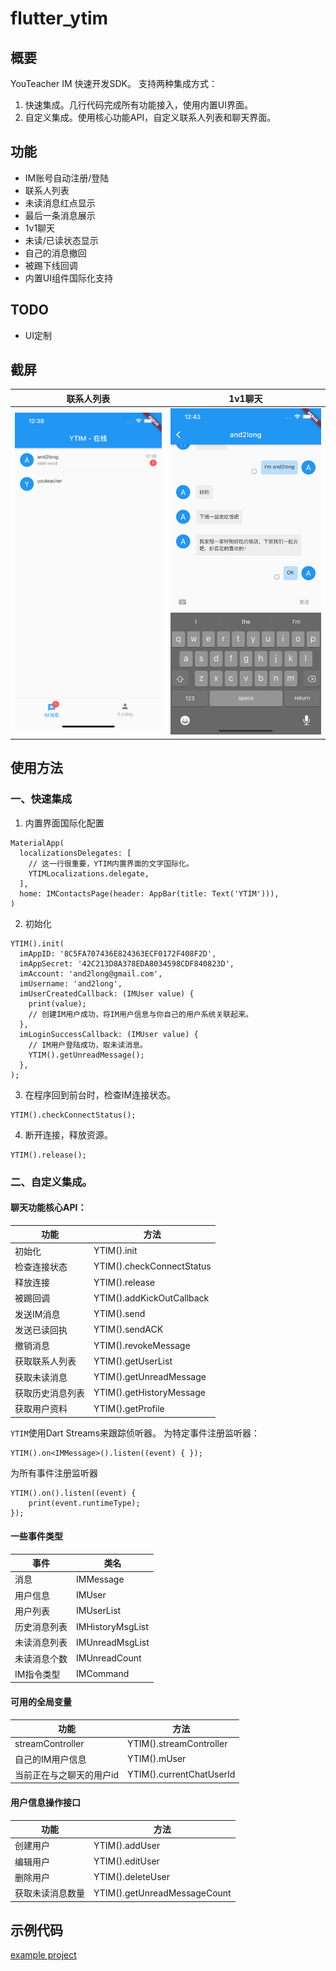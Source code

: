 # flutter_ytim
## 概要
YouTeacher IM 快速开发SDK。
支持两种集成方式：
1. 快速集成。几行代码完成所有功能接入，使用内置UI界面。
2. 自定义集成。使用核心功能API，自定义联系人列表和聊天界面。

## 功能
- IM账号自动注册/登陆
- 联系人列表
- 未读消息红点显示
- 最后一条消息展示
- 1v1聊天
- 未读/已读状态显示
- 自己的消息撤回
- 被踢下线回调
- 内置UI组件国际化支持

## TODO
- UI定制

## 截屏
联系人列表 | 1v1聊天
--- | ---
![](arts/user_list.png) | ![](arts/chat_1v1.png)

## 使用方法

### 一、快速集成

1. 内置界面国际化配置
```
MaterialApp(
  localizationsDelegates: [
    // 这一行很重要，YTIM内置界面的文字国际化。
    YTIMLocalizations.delegate,
  ],
  home: IMContactsPage(header: AppBar(title: Text('YTIM'))),
)
```
2. 初始化
```
YTIM().init(
  imAppID: '8C5FA707436E824363ECF0172F408F2D',
  imAppSecret: '42C213D8A378EDA8034598CDF840823D',
  imAccount: 'and2long@gmail.com',
  imUsername: 'and2long',
  imUserCreatedCallback: (IMUser value) {
    print(value);
    // 创建IM用户成功，将IM用户信息与你自己的用户系统关联起来。
  },
  imLoginSuccessCallback: (IMUser value) {
    // IM用户登陆成功，取未读消息。
    YTIM().getUnreadMessage();
  },
);
```
3. 在程序回到前台时，检查IM连接状态。
```
YTIM().checkConnectStatus();
```
4. 断开连接，释放资源。
```
YTIM().release();
```

### 二、自定义集成。
#### 聊天功能核心API：
功能 | 方法
--- | ---
初始化 | YTIM().init
检查连接状态 | YTIM().checkConnectStatus
释放连接 | YTIM().release
被踢回调 | YTIM().addKickOutCallback
发送IM消息 | YTIM().send
发送已读回执 | YTIM().sendACK
撤销消息 | YTIM().revokeMessage
获取联系人列表 | YTIM().getUserList
获取未读消息 | YTIM().getUnreadMessage
获取历史消息列表 | YTIM().getHistoryMessage
获取用户资料 | YTIM().getProfile


`YTIM`使用Dart Streams来跟踪侦听器。
为特定事件注册监听器：
```
YTIM().on<IMMessage>().listen((event) { });
```
为所有事件注册监听器
```
YTIM().on().listen((event) {
    print(event.runtimeType);
});
```

#### 一些事件类型
事件 | 类名
--- | ---
消息 | IMMessage
用户信息 | IMUser
用户列表 | IMUserList
历史消息列表 | IMHistoryMsgList
未读消息列表 | IMUnreadMsgList
未读消息个数 | IMUnreadCount
IM指令类型 | IMCommand


#### 可用的全局变量
功能 | 方法
--- | ---
streamController | YTIM().streamController
自己的IM用户信息 | YTIM().mUser
当前正在与之聊天的用户id | YTIM().currentChatUserId


#### 用户信息操作接口
功能 | 方法
--- | ---
创建用户 | YTIM().addUser
编辑用户 | YTIM().editUser
删除用户 | YTIM().deleteUser
获取未读消息数量 | YTIM().getUnreadMessageCount



## 示例代码
[example project](https://github.com/and2long/flutter_ytim/tree/master/example)